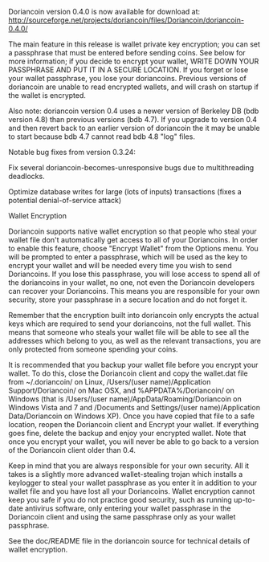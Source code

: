 Doriancoin version 0.4.0 is now available for download at:
http://sourceforge.net/projects/doriancoin/files/Doriancoin/doriancoin-0.4.0/

The main feature in this release is wallet private key encryption;
you can set a passphrase that must be entered before sending coins.
See below for more information; if you decide to encrypt your wallet,
WRITE DOWN YOUR PASSPHRASE AND PUT IT IN A SECURE LOCATION. If you
forget or lose your wallet passphrase, you lose your doriancoins.
Previous versions of doriancoin are unable to read encrypted wallets,
and will crash on startup if the wallet is encrypted.

Also note: doriancoin version 0.4 uses a newer version of Berkeley DB
(bdb version 4.8) than previous versions (bdb 4.7). If you upgrade
to version 0.4 and then revert back to an earlier version of doriancoin
the it may be unable to start because bdb 4.7 cannot read bdb 4.8
"log" files.


Notable bug fixes from version 0.3.24:

Fix several doriancoin-becomes-unresponsive bugs due to multithreading
deadlocks.

Optimize database writes for large (lots of inputs) transactions
(fixes a potential denial-of-service attack)


Wallet Encryption

Doriancoin supports native wallet encryption so that people who steal your
wallet file don't automatically get access to all of your Doriancoins.
In order to enable this feature, choose "Encrypt Wallet" from the
Options menu.  You will be prompted to enter a passphrase, which
will be used as the key to encrypt your wallet and will be needed
every time you wish to send Doriancoins.  If you lose this passphrase,
you will lose access to spend all of the doriancoins in your wallet,
no one, not even the Doriancoin developers can recover your Doriancoins.
This means you are responsible for your own security, store your
passphrase in a secure location and do not forget it.

Remember that the encryption built into doriancoin only encrypts the
actual keys which are required to send your doriancoins, not the full
wallet.  This means that someone who steals your wallet file will
be able to see all the addresses which belong to you, as well as the
relevant transactions, you are only protected from someone spending
your coins.

It is recommended that you backup your wallet file before you
encrypt your wallet.  To do this, close the Doriancoin client and
copy the wallet.dat file from ~/.doriancoin/ on Linux, /Users/(user
name)/Application Support/Doriancoin/ on Mac OSX, and %APPDATA%/Doriancoin/
on Windows (that is /Users/(user name)/AppData/Roaming/Doriancoin on
Windows Vista and 7 and /Documents and Settings/(user name)/Application
Data/Doriancoin on Windows XP).  Once you have copied that file to a
safe location, reopen the Doriancoin client and Encrypt your wallet.
If everything goes fine, delete the backup and enjoy your encrypted
wallet.  Note that once you encrypt your wallet, you will never be
able to go back to a version of the Doriancoin client older than 0.4.

Keep in mind that you are always responsible for your own security.
All it takes is a slightly more advanced wallet-stealing trojan which
installs a keylogger to steal your wallet passphrase as you enter it
in addition to your wallet file and you have lost all your Doriancoins.
Wallet encryption cannot keep you safe if you do not practice
good security, such as running up-to-date antivirus software, only
entering your wallet passphrase in the Doriancoin client and using the
same passphrase only as your wallet passphrase.

See the doc/README file in the doriancoin source for technical details
of wallet encryption.
